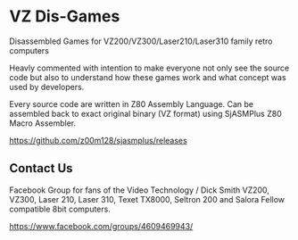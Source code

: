 # VZ Dis-Games
Disassembled Games for VZ200/VZ300/Laser210/Laser310 family retro computers

Heavly commented with intention to make everyone not only see the source code
but also to understand how these games work and what concept was used by developers.

Every source code are written in Z80 Assembly Language. Can be assembled back to exact 
original binary (VZ format) using SjASMPlus Z80 Macro Assembler.

https://github.com/z00m128/sjasmplus/releases

## Contact Us
Facebook Group for fans of the Video Technology / Dick Smith VZ200, VZ300, Laser 210, Laser 310, 
Texet TX8000, Seltron 200 and Salora Fellow compatible 8bit computers.

https://www.facebook.com/groups/4609469943/

